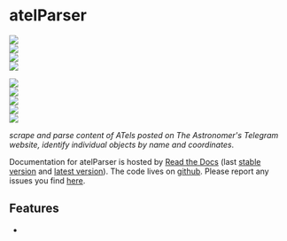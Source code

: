# atelParser

<!-- INFO BADGES -->  

[![](https://img.shields.io/pypi/pyversions/atelParser)](https://pypi.org/project/atelParser/)  
[![](https://img.shields.io/pypi/v/atelParser)](https://pypi.org/project/atelParser/)  
[![](https://img.shields.io/github/license/thespacedoctor/atelParser)](https://github.com/thespacedoctor/atelParser)  
[![](https://img.shields.io/pypi/dm/atelParser)](https://pypi.org/project/atelParser/)  

<!-- STATUS BADGES -->  

[![](http://167.99.90.204:8080/buildStatus/icon?job=atelParser%2Fmaster&subject=build%20master)](http://167.99.90.204:8080/blue/organizations/jenkins/atelParser/activity?branch=master)  
[![](http://167.99.90.204:8080/buildStatus/icon?job=atelParser%2Fdevelop&subject=build%20dev)](http://167.99.90.204:8080/blue/organizations/jenkins/atelParser/activity?branch=develop)  
[![](https://cdn.jsdelivr.net/gh/thespacedoctor/atelParser@master/coverage.svg)](https://raw.githack.com/thespacedoctor/atelParser/master/htmlcov/index.html)  
[![](https://readthedocs.org/projects/atelParser/badge/)](http://atelParser.readthedocs.io/en/latest/?badge)  
[![](https://img.shields.io/github/issues/thespacedoctor/atelParser/type:%20bug?label=bug%20issues)](https://github.com/thespacedoctor/atelParser/issues?q=is%3Aissue+is%3Aopen+label%3A%22type%3A+bug%22+)  

*scrape and parse content of ATels posted on The Astronomer's Telegram website, identify individual objects by name and coordinates*.

Documentation for atelParser is hosted by [Read the Docs](http://atelParser.readthedocs.org/en/stable/) (last
[stable version](http://atelParser.readthedocs.org/en/stable/) and [latest version](http://atelParser.readthedocs.org/en/latest/)). The code lives on [github](https://github.com/thespacedoctor/atelParser). Please report any issues you find [here](https://github.com/thespacedoctor/atelParser/issues).

## Features

* 



